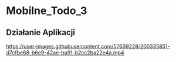 # Mobilne_Todo_3
## Działanie Aplikacji
https://user-images.githubusercontent.com/57639228/200335851-d7cfbe68-b6e9-42ae-ba91-b2cc2ba22e4a.mp4
